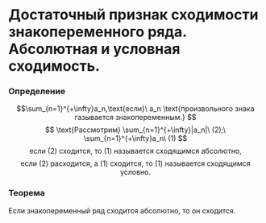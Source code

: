 # Достаточный признак сходимости знакопеременного ряда. Абсолютная и условная сходимость.

### Определение 

$$\sum_{n=1}^{+\infty}a_n,\text{если}\ a_n \text{произвольного знака газывается знакопеременным.}
$$
$$
\text{Рассмотрим} \sum_{n=1}^{+\infty}|a_n|\ (2);\ \sum_{n=1}^{+\infty}a_n\ (1)
$$
$$
\text{если (2) сходится, то (1) называется сходящимся абсолютно,}
$$
$$
\text{если (2) расходится, а (1) сходится, то (1) называется сходящимся условно.}$$

### Теорема

Если знакопеременный ряд сходится абсолютно, то он сходится.